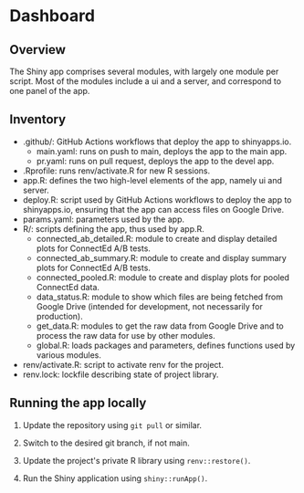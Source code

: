 # Dashboard

## Overview

The Shiny app comprises several modules, with largely one module per script. Most of the modules include a ui and a server, and correspond to one panel of the app.

## Inventory

- .github/: GitHub Actions workflows that deploy the app to shinyapps.io.
  - main.yaml: runs on push to main, deploys the app to the main app.
  - pr.yaml: runs on pull request, deploys the app to the devel app.
- .Rprofile: runs renv/activate.R for new R sessions.
- app.R: defines the two high-level elements of the app, namely ui and server.
- deploy.R: script used by GitHub Actions workflows to deploy the app to shinyapps.io, ensuring that the app can access files on Google Drive.
- params.yaml: parameters used by the app.
- R/: scripts defining the app, thus used by app.R.
  - connected_ab_detailed.R: module to create and display detailed plots for ConnectEd A/B tests.
  - connected_ab_summary.R: module to create and display summary plots for ConnectEd A/B tests.
  - connected_pooled.R: module to create and display plots for pooled ConnectEd data.
  - data_status.R: module to show which files are being fetched from Google Drive (intended for development, not necessarily for production).
  - get_data.R: modules to get the raw data from Google Drive and to process the raw data for use by other modules.
  - global.R: loads packages and parameters, defines functions used by various modules.
- renv/activate.R: script to activate renv for the project.
- renv.lock: lockfile describing state of project library.

## Running the app locally

1. Update the repository using `git pull` or similar.

1. Switch to the desired git branch, if not main.

1. Update the project's private R library using `renv::restore()`.

1. Run the Shiny application using `shiny::runApp()`.
